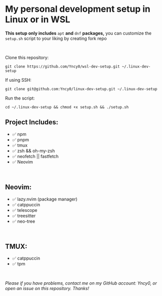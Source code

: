 # My personal development setup in Linux or in WSL

**This setup only includes** `apt` **and** `dnf` **packages,** you can customize the `setup.sh` script to your liking by creating fork repo

<br>

Clone this repository:
```
git clone https://github.com/Yncy0/wsl-dev-setup.git ~/.linux-dev-setup
```

If using SSH:
```
git clone git@github.com:Yncy0/linux-dev-setup.git ~/.linux-dev-setup
```

Run the script:
```
cd ~/.linux-dev-setup && chmod +x setup.sh && ./setup.sh
```

## Project Includes:
- ✅ npm
- ✅ pnpm
- ✅ tmux
- ✅ zsh && oh-my-zsh
- ✅ neofetch || fastfetch
- ✅ Neovim

<br>

## Neovim:
- ✅ lazy.nvim (package manager) 
- ✅ catppuccin
- ✅ telescope
- ✅ treesitter
- ✅ neo-tree

<br>

## TMUX:
- ✅ catppuccin
- ✅ tpm

<br>

*Please if you have problems, contact me on my GitHub account: Yncy0, or open an issue on this repository. Thanks!*
